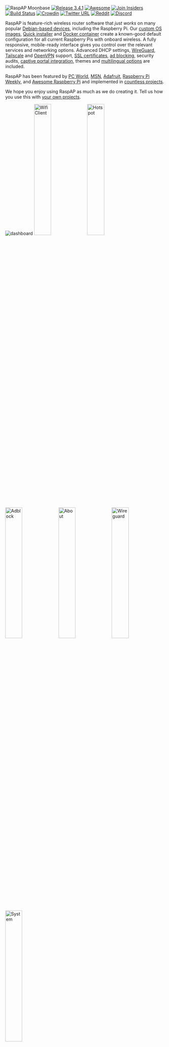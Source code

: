 ![RaspAP Moonbase](https://i.imgur.com/1dvkMDk.jpeg)
[![Release 3.4.1](https://img.shields.io/badge/release-v3.4.1-green)](https://github.com/raspap/raspap-webgui/releases) [![Awesome](https://awesome.re/badge.svg)](https://github.com/thibmaek/awesome-raspberry-pi) [![Join Insiders](https://img.shields.io/static/v1?label=Insiders&message=%E2%9D%A4&logo=GitHub&color=ff69b4)](https://github.com/sponsors/RaspAP) [![Build Status](https://app.travis-ci.com/RaspAP/raspap-webgui.svg?branch=master)](https://app.travis-ci.com/RaspAP/raspap-webgui) [![Crowdin](https://badges.crowdin.net/raspap/localized.svg)](https://crowdin.com/project/raspap) [![Twitter URL](https://img.shields.io/twitter/url?label=%40RaspAP&logoColor=%23d8224c&url=https%3A%2F%2Ftwitter.com%2Frasp_ap)](https://twitter.com/rasp_ap) [![Reddit](https://img.shields.io/badge/%2Fr%2FRaspAP-e05d44?style=flat&logo=Reddit&logoColor=white&labelColor=e05d44&color=b14835)](https://reddit.com/r/RaspAP) [![Discord](https://img.shields.io/discord/642436993451819018?color=7289DA&label=Discord&logo=discord&style=flat)](https://discord.gg/KVAsaAR)

RaspAP is feature-rich wireless router software that _just works_ on many popular [Debian-based devices](#supported-operating-systems), including the Raspberry Pi. Our [custom OS images](#pre-built-image), [Quick installer](#quick-installer) and [Docker container](#docker-support) create a known-good default configuration for all current Raspberry Pis with onboard wireless. A fully responsive, mobile-ready interface gives you control over the relevant services and networking options. Advanced DHCP settings, [WireGuard](https://docs.raspap.com/wireguard/), [Tailscale](https://docs.raspap.com/tailscale/) and [OpenVPN](https://docs.raspap.com/openvpn/) support, [SSL certificates](https://docs.raspap.com/ssl/), [ad blocking](#ad-blocking), security audits, [captive portal integration](https://docs.raspap.com/captive/), themes and [multilingual options](https://docs.raspap.com/translations/) are included.

RaspAP has been featured by [PC World](https://www.pcwelt.de/article/1789512/raspberry-pi-als-wlan-router.html), [MSN](https://www.msn.com/en-us/news/technology/4-reasons-i-installed-raspap-on-my-raspberry-pi/ar-AA1GLHdE), [Adafruit](https://blog.adafruit.com/2016/06/24/raspap-wifi-configuration-portal-piday-raspberrypi-raspberry_pi/), [Raspberry Pi Weekly](https://www.raspberrypi.org/weekly/commander/), and [Awesome Raspberry Pi](https://project-awesome.org/thibmaek/awesome-raspberry-pi) and implemented in [countless projects](https://github.com/RaspAP/raspap-awesome#projects).

We hope you enjoy using RaspAP as much as we do creating it. Tell us how you use this with [your own projects](https://github.com/raspap/raspap-awesome).

![dashboard](https://github.com/user-attachments/assets/f7cf5c32-4d95-4ac8-8a30-6d892d7ac6ed)
<img width="32.5%" alt="Wifi Client" src="https://github.com/user-attachments/assets/95696ddc-da84-4339-97cc-f2a173054664">
<img width="32.5%" alt="Hotspot" src="https://github.com/user-attachments/assets/c1c4de15-3ff2-4d3c-a7af-339c24896749">
<img width="32.5%" alt="Adblock" src="https://github.com/user-attachments/assets/ab925687-8407-4bec-a952-9dc6a2675f49">
<img width="32.5%" alt="About" src="https://github.com/user-attachments/assets/ba62d8bb-34f0-44ee-9fe8-504763a03726">
<img width="32.5%" alt="Wireguard" src="https://github.com/user-attachments/assets/4ba16118-8671-4654-9a36-92ac7bc8507f">
<img width="32.5%" alt="System" src="https://github.com/user-attachments/assets/f54e04fc-dc2c-4a21-903b-23641795822b">

## Contents

 - [Quick start](#quick-start)
 - [Join Insiders](#join-insiders)
 - [WireGuard support](#wireguard-support)
 - [OpenVPN support](#openvpn-support)
 - [VPN Provider support](#vpn-provider-support)
 - [Ad Blocking](#ad-blocking)
 - [Bridged AP](#bridged-ap)
 - [Manual installation](#manual-installation)
 - [802.11ac 5GHz support](#80211ac-5ghz-support)
 - [Supported operating systems](#supported-operating-systems)
 - [HTTPS support](#https-support)
 - [Docker support](#docker-support)
 - [Custom user plugins](#custom-user-plugins)
 - [Multilingual support](#multilingual-support)
 - [How to contribute](#how-to-contribute)
 - [Reporting issues](#reporting-issues)
 - [License](#license)

## Quick start
RaspAP gives you two different ways to get up and running quickly. The simplest and recommended approach is to use a custom Raspberry Pi OS image with RaspAP preinstalled. This option eliminates guesswork and gives you a base upon which to build. Alternatively, you may execute the Quick installer on an existing [compatible OS](https://docs.raspap.com/#compatible-operating-systems).

### Pre-built image
Custom Raspberry Pi OS Lite images with the latest RaspAP are available for [direct download](https://github.com/RaspAP/raspap-webgui/releases/latest). This includes both 32- and 64-bit builds for ARM architectures.

| Operating system     | Debian version | Kernel version  | RaspAP version | Size  |
| ---------------------| ---------------|-----------------|----------------|-------|
| Raspberry Pi OS (64-bit) Lite | 12 (bookworm)  | 6.6             | Latest         | 777 MB|
| Raspberry Pi OS (32-bit) Lite | 12 (bookworm)  | 6.6             | Latest         | 805 MB|

These images are automatically generated with each release of RaspAP. You may choose between an `arm64` or `armhf` (32-bit) based build. Refer to [this resource](https://www.raspberrypi.com/software/operating-systems/) to ensure compatibility with your hardware.

After downloading your desired image from the [latest release page](https://github.com/RaspAP/raspap-webgui/releases/latest), use a utility such as the Raspberry Pi Imager or [balenaEtcher](https://www.balena.io/etcher) to flash the OS image onto a microSD card. Insert the card into your device and boot it up. The latest RaspAP release version with the most popular optional components will be active and ready for you to configure.

### Quick installer
Alternatively, start with a clean install of a [latest release of Raspberry Pi OS](https://www.raspberrypi.org/software/operating-systems/). Both the 32- and 64-bit release versions are supported, as well as the latest 64-bit Desktop distribution.

Update RPi OS to its latest version, including the kernel and firmware, followed by a reboot:

```
sudo apt-get update
sudo apt-get full-upgrade
sudo reboot
```
Set the WiFi country in raspi-config's **Localisation Options**: `sudo raspi-config`.

Install RaspAP from your device's shell prompt:
```sh
curl -sL https://install.raspap.com | bash
```

The Quick installer will respond to several [command line arguments](https://docs.raspap.com/quick/), or switches, to customize your installation in a variety of ways, or install one of RaspAP's optional helper tools.

### Initial settings
After completing either of these setup options, the wireless AP network will be configured as follows:

* IP address: 10.3.141.1
  * Username: admin
  * Password: secret
* DHCP range: 10.3.141.50 — 10.3.141.254
* SSID: `raspi-webgui`
* Password: ChangeMe

It's _strongly recommended_ that your first post-install action is to change the default admin [authentication](https://docs.raspap.com/authentication/) settings. Thereafter, your AP's [basic settings](https://docs.raspap.com/ap-basics/) and many [advanced options](https://docs.raspap.com/ap-basics#advanced-options) are now ready to be modified by RaspAP.

Please [read this](https://docs.raspap.com/issues/) before reporting an issue.

## Join Insiders
[![](https://i.imgur.com/eml7k0b.png)](https://github.com/sponsors/RaspAP/)  

RaspAP is free software, but powered by _your_ support. If you find RaspAP useful for your personal or commercial projects, [become an Insider](https://github.com/sponsors/RaspAP/) and get early access to [exclusive features](https://docs.raspap.com/insiders/#exclusive-features) in the [Insiders Edition](https://docs.raspap.com/insiders/).

A tangible side benefit of sponsorship is that **Insiders** are able to help _steer future development of RaspAP_. This is done through Insiders' team access to discussions, feature requests, issues and more in the private GitHub repository.

## WireGuard support

![](https://i.imgur.com/5YDv37e.png)

WireGuard® is an extremely simple yet fast and modern VPN that utilizes state-of-the-art cryptography. It aims to be considerably more performant than OpenVPN, and is generally regarded as the most secure, easiest to use, and simplest VPN solution for modern Linux distributions.

WireGuard may be optionally installed by the [Quick Installer](https://docs.raspap.com/quick/). Once this is done, you can manage local (server) settings, create a peer configuration and control the `wg-quick` service with RaspAP.

Details are [provided here](https://docs.raspap.com/wireguard/).

## OpenVPN support

![](https://i.imgur.com/ta7tCon.png)

OpenVPN may be optionally installed by the Quick Installer. Once this is done, you can [manage client configurations](https://docs.raspap.com/openvpn/) and the `openvpn-client` service with RaspAP.

To configure an OpenVPN client, upload a valid .ovpn file and, optionally, specify your login credentials. RaspAP will store your client configuration and add firewall rules to forward traffic from OpenVPN's `tun0` interface to your configured wireless interface. 

See our [OpenVPN documentation](https://docs.raspap.com/openvpn/) for more information.

## VPN provider support

Several popular VPN providers include a Linux Command Line Interface (CLI) for interacting with their services. As a new beta feature, you may optionally control these VPN services from within RaspAP. After your provider's CLI is installed on your system you may administer it thereafter by using RaspAP's UI.

See our [VPN provider documentation](https://docs.raspap.com/providers/) for more information.

## Ad Blocking
This feature uses DNS blacklisting to block requests for ads, trackers and other undesirable hosts. To enable ad blocking, simply respond to the prompt during the installation. As a beta release, we encourage testing and feedback from users of RaspAP.

Details are [provided here](https://docs.raspap.com/adblock/).

## Bridged AP
By default RaspAP configures a routed AP for your clients to connect to. A bridged AP configuration is also possible. Slide the **Bridged AP mode** toggle under the **Advanced** tab of **Configure hotspot**, then save and restart the hotspot.

**Note:** In bridged mode, all routing capabilities are handled by your upstream router. Because your router assigns IP addresses to your device's hotspot and its clients, you might not be able to reach the RaspAP web interface from the default `10.3.141.1` address. Instead use your RPi's hostname followed by `.local` to access the RaspAP web interface. With Raspbian default settings, this should look like `raspberrypi.local`. Alternate methods are [discussed here](https://www.raspberrypi.org/documentation/remote-access/ip-address.md).

More information on Bridged AP mode is provided [in our documentation](https://docs.raspap.com/bridged/).

## Manual installation
Detailed manual setup instructions are provided [on our documentation site](https://docs.raspap.com/manual/).

## 802.11ac 5GHz support
RaspAP provides an 802.11ac wireless mode option for supported hardware (currently the RPi 3B+/4 and compatible Orange Pi models) and wireless regulatory domains. See [this](https://docs.raspap.com/ap-basics/#80211ac-5-ghz) for more information.

## Supported operating systems
RaspAP was originally made for Raspbian, but now also installs on the following Debian-based distros.

| Distribution | Release  | Architecture | Support |
|---|:---:|:---:|:---:|
| Raspberry Pi OS | (64-bit) Lite Bookworm	| ARM | Official |
| Raspberry Pi OS | (32-bit) Lite Bookworm | ARM | Official |
| Raspberry Pi OS | (64-bit) Desktop Bookworm | ARM | Official |
| Raspberry Pi OS | (64-bit) Lite Bullseye | ARM | Official |
| Raspberry Pi OS | (32-bit) Lite Bullseye | ARM | Official |
| Armbian | 23.11 (Jammy) | [ARM](https://docs.armbian.com/#supported-socs) | Beta |
| Debian  |  Bookworm | ARM / x86_64  | Beta |

<img src="https://i.imgur.com/XiAJNKb.png" style="width:480px;" />

You are also encouraged to use RaspAP's community-led [Docker container](#docker-support). Please note that "supported" is not a guarantee. If you are able to improve support for your preferred distro, we encourage you to [actively contribute](#how-to-contribute) to the project.

## HTTPS support
The Quick Installer may be used to [generate SSL certificates](https://docs.raspap.com/ssl-quick/) with `mkcert`. The installer automates the manual steps [described here](https://docs.raspap.com/ssl-manual/), including configuring lighttpd with SSL support. 

Simply append the `-c` or `--cert` option to the Quick Installer, like so:

```sh
curl -sL https://install.raspap.com | bash -s -- --cert
```

**Note**: this only installs mkcert and generates an SSL certificate with the input you provide. It does *not* (re)install RaspAP.

More information on SSL certificates and HTTPS support is available [in our documentation](https://docs.raspap.com/ssl/). 

## Docker support
<img src="https://github.com/RaspAP/raspap-webgui/assets/229399/dc40dfc4-e9b8-405f-8ffb-6c5f88482b8e" width="450">

As an alternative to the [Quick installer](#quick-installer), RaspAP may be run in an isolated, portable [Docker container](https://docs.raspap.com/docker/).

See the [RaspAP-docker repo](https://github.com/RaspAP/raspap-docker/) for more information.

## Custom user plugins
RaspAP's integrated `PluginManager` provides a framework for developers to create custom plugins. To facilitate this, a `SamplePlugin` [repository](https://github.com/RaspAP/SamplePlugin) is available to get developers started on the right track. If you'd like to develop your own plugin for RaspAP, see the [documentation](https://docs.raspap.com/custom-plugins/) or get started right away by forking the [SamplePlugin](https://github.com/RaspAP/SamplePlugin).

## Multilingual support
RaspAP uses [GNU Gettext](https://www.gnu.org/software/gettext/) to manage multilingual messages. In order to use RaspAP with one of our supported translations, you must configure a corresponding language package on your RPi. To list languages currently installed on your system, use `locale -a` at the shell prompt. To generate new locales, run `sudo dpkg-reconfigure locales` and select any other desired locales. Details are provided on our [documentation site](https://docs.raspap.com/translations/).

See this list of [supported languages](https://docs.raspap.com/translations/#supported-languages) that are actively maintained by volunteer translators. If your language is not supported, why not [contribute a translation](https://docs.raspap.com/translations/#contributing-to-a-translation)? Contributors will receive credit as the original translators.

## How to contribute
1. Fork the project in your account and create a new branch: `your-great-feature`.
2. Open an issue in the repository describing the feature contribution you'd like to make.
3. Commit changes in your feature branch.
4. Open a pull request and reference the initial issue in the pull request message.

Find out more about our [coding style guidelines and recommended tools](CONTRIBUTING.md). 

## Reporting issues
Please [read this](https://docs.raspap.com/issues/) before reporting a bug.

## Contributors

### Code Contributors
This project exists thanks to all the awesome people who [contribute](CONTRIBUTING.md) their time and expertise.

<a href="https://github.com/raspap/raspap-webgui/graphs/contributors"><img src="https://opencollective.com/raspap/contributors.svg?width=890&button=false" /></a>

### Financial Contributors
Development of RaspAP is made possible thanks to a sponsorware release model. This means that new features are first exclusively released to sponsors as part of [**Insiders**](https://github.com/sponsors/RaspAP).

Learn more about [how sponsorship works](https://docs.raspap.com/insiders/#how-sponsorship-works), and how easy it is to get access to Insiders.

## License
See the [LICENSE](./LICENSE) file.

